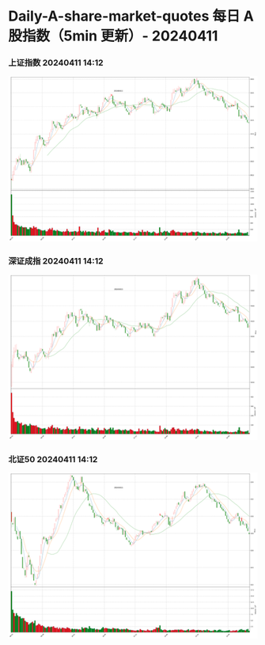 
# Daily-A-share-market-quotes 每日 A 股指数（5min 更新）- 20240411

### 上证指数 20240411 14:12
![](./fig/2024/4/20240411-sh000001.png)

### 深证成指 20240411 14:12
![](./fig/2024/4/20240411-sz399001.png)

### 北证50 20240411 14:12
![](./fig/2024/4/20240411-bj899050.png)
